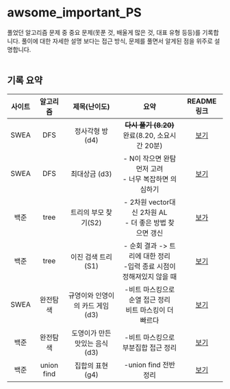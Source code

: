 
# awsome_important_PS
풀었던 알고리즘 문제 중 중요 문제(못푼 것, 배울게 많은 것, 대표 유형 등등)를 기록합니다.
풀이에 대한 자세한 설명 보다는 접근 방식, 문제를 풀면서 알게된 점을 위주로 설명합니다.
<br><br>
## 기록 요약


|사이트|알고리즘|제목(난이도)|<center>요약<center>|README 링크|
|:-:|:---:|:---:|:---:|:---:|
|SWEA|DFS|정사각형 방 (d4)|**~~다시 풀기 (8.20)~~**<br>완료(8.20, 소요시간 20분)|[보기](https://github.com/41212a/awsome_important_PS/tree/main/dfs/SWEA_%EC%A0%95%EC%82%AC%EA%B0%81%ED%98%95%20%EB%B0%A9_D4#readme)
|SWEA|DFS|최대상금 (d3)|- N이 작으면 완탐 먼저 고려<br>- 너무 복잡하면 의심하기|[보기](https://github.com/41212a/awsome_important_PS/tree/main/dfs/SWEA_%EC%B5%9C%EB%8C%80%20%EC%83%81%EA%B8%88_D3#readme)
|백준|tree|트리의 부모 찾기(S2)|- 2차원 vector대신 2차원 AL<br>- 더 좋은 방법 찾으면 갱신|[보가](https://github.com/41212a/awsome_important_PS/blob/main/tree/%EB%B0%B1%EC%A4%80_%ED%8A%B8%EB%A6%AC%EC%9D%98%20%EB%B6%80%EB%AA%A8%20%EC%B0%BE%EA%B8%B0_S2/README.md)
|백준|tree|이진 검색 트리(S1)|- 순회 결과 -> 트리에 대한 정리<br>-입력 종료 시점이 정해져있지 않을 때|[보기](https://github.com/41212a/awsome_important_PS/blob/main/tree/%EB%B0%B1%EC%A4%80_%EC%9D%B4%EC%A7%84%20%EA%B2%80%EC%83%89%20%ED%8A%B8%EB%A6%AC_S1/README.md)
|SWEA|완전탐색|규영이와 인영이의 카드 게임(d3)|-비트 마스킹으로 순열 접근 정리<br>비트 마스킹이 더 빠르다|[보기](https://github.com/41212a/awsome_important_PS/blob/main/%EC%99%84%EC%A0%84%ED%83%90%EC%83%89/SWEA_%EA%B7%9C%EC%98%81%EC%9D%B4%EC%99%80%20%EC%9D%B8%EC%98%81%EC%9D%B4%EC%9D%98%20%EC%B9%B4%EB%93%9C%EA%B2%8C%EC%9E%84_d3/README.md)
|백준|완전탐색|도영이가 만든 맛있는 음식(d3)|-비트 마스킹으로 부분집합 접근 정리|[보기](https://github.com/41212a/awsome_important_PS/blob/main/%EC%99%84%EC%A0%84%ED%83%90%EC%83%89/%EB%B0%B1%EC%A4%80_s1_%EB%8F%84%EC%98%81%EC%9D%B4%EA%B0%80%20%EB%A7%8C%EB%93%A0%20%EB%A7%9B%EC%9E%88%EB%8A%94%20%EC%9D%8C%EC%8B%9D/README.md)
|백준|union find|집합의 표현(g4)|-union find 전반 정리|[보기](https://github.com/41212a/awsome_important_PS/tree/main/union%20find/g5_1717_%EC%A7%91%ED%95%A9%EC%9D%98%20%ED%91%9C%ED%98%84)
